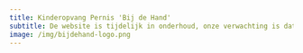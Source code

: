 ```yaml
---
title: Kinderopvang Pernis 'Bij de Hand'
subtitle: De website is tijdelijk in onderhoud, onze verwachting is dat de website op korte termijn weer operationeel is. Excuses voor het ongemak.
image: /img/bijdehand-logo.png
---
```


